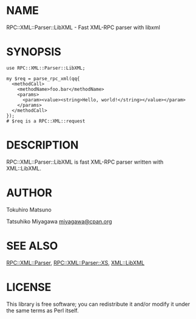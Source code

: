 # NAME

RPC::XML::Parser::LibXML - Fast XML-RPC parser with libxml

# SYNOPSIS

    use RPC::XML::Parser::LibXML;

    my $req = parse_rpc_xml(qq{
      <methodCall>
        <methodName>foo.bar</methodName>
        <params>
          <param><value><string>Hello, world!</string></value></param>
        </params>
      </methodCall>
    });
    # $req is a RPC::XML::request

# DESCRIPTION

RPC::XML::Parser::LibXML is fast XML-RPC parser written with XML::LibXML.

# AUTHOR

Tokuhiro Matsuno <tokuhirom AAJKLFJEF GMAIL COM>

Tatsuhiko Miyagawa <miyagawa@cpan.org>

# SEE ALSO

[RPC::XML::Parser](http://search.cpan.org/perldoc?RPC::XML::Parser), [RPC::XML::Parser::XS](http://search.cpan.org/perldoc?RPC::XML::Parser::XS), [XML::LibXML](http://search.cpan.org/perldoc?XML::LibXML)

# LICENSE

This library is free software; you can redistribute it and/or modify
it under the same terms as Perl itself.